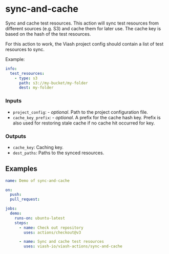 

# sync-and-cache

<!--
DO NOT EDIT THIS FILE MANUALLY!
This README was generated by running `make`
-->

Sync and cache test resources. This action will sync test resources from
different sources (e.g. S3) and cache them for later use. The cache key
is based on the hash of the test resources.

For this action to work, the Viash project config should contain a list
of test resources to sync.

Example:

``` yaml
info:
  test_resources:
    - type: s3
      path: s3://my-bucket/my-folder
      dest: my-folder
```

### Inputs

- `project_config`: - *optional*. Path to the project configuration
  file.
- `cache_key_prefix`: - *optional*. A prefix for the cache hash key.
  Prefix is also used for restoring stale cache if no cache hit occurred
  for key.

### Outputs

- `cache_key`: Caching key.
- `dest_paths`: Paths to the synced resources.

## Examples

``` yaml
name: Demo of sync-and-cache

on:
  push:
  pull_request:

jobs:
  demo:
    runs-on: ubuntu-latest
    steps:
      - name: Check out repository
        uses: actions/checkout@v3

      - name: Sync and cache test resources
        uses: viash-io/viash-actions/sync-and-cache
```

